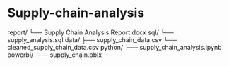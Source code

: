 # Supply-chain-analysis

report/
  └── Supply Chain Analysis Report.docx
sql/
  └── supply_analysis.sql
data/
  ├── supply_chain_data.csv
  └── cleaned_supply_chain_data.csv
python/
  └── supply_chain_analysis.ipynb
powerbi/
  └── supply_chain.pbix
